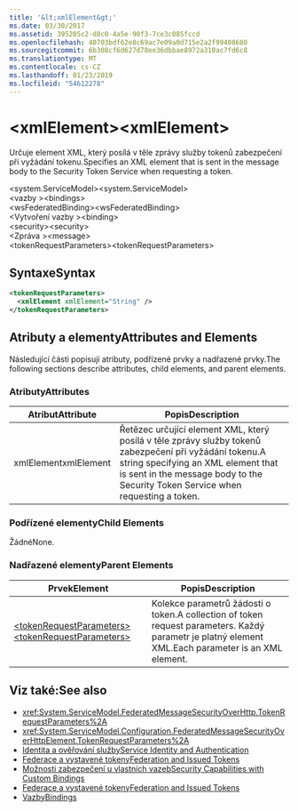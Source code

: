 ```yaml
---
title: '&lt;xmlElement&gt;'
ms.date: 03/30/2017
ms.assetid: 395205c2-d8c0-4a5e-90f3-7ce3c085fccd
ms.openlocfilehash: 40703bdf62e8c69ac7e09a0d715e2a2f99408680
ms.sourcegitcommit: 6b308cf6d627d78ee36dbbae8972a310ac7fd6c8
ms.translationtype: MT
ms.contentlocale: cs-CZ
ms.lasthandoff: 01/23/2019
ms.locfileid: "54612278"
---
```

# <a name="ltxmlelementgt"></a><span data-ttu-id="f3cd7-102">&lt;xmlElement&gt;</span><span class="sxs-lookup"><span data-stu-id="f3cd7-102">&lt;xmlElement&gt;</span></span>
<span data-ttu-id="f3cd7-103">Určuje element XML, který posílá v těle zprávy služby tokenů zabezpečení při vyžádání tokenu.</span><span class="sxs-lookup"><span data-stu-id="f3cd7-103">Specifies an XML element that is sent in the message body to the Security Token Service when requesting a token.</span></span>  
  
 <span data-ttu-id="f3cd7-104">\<system.ServiceModel></span><span class="sxs-lookup"><span data-stu-id="f3cd7-104">\<system.ServiceModel></span></span>  
<span data-ttu-id="f3cd7-105">\<vazby ></span><span class="sxs-lookup"><span data-stu-id="f3cd7-105">\<bindings></span></span>  
<span data-ttu-id="f3cd7-106">\<wsFederatedBinding></span><span class="sxs-lookup"><span data-stu-id="f3cd7-106">\<wsFederatedBinding></span></span>  
<span data-ttu-id="f3cd7-107">\<Vytvoření vazby ></span><span class="sxs-lookup"><span data-stu-id="f3cd7-107">\<binding></span></span>  
<span data-ttu-id="f3cd7-108">\<security></span><span class="sxs-lookup"><span data-stu-id="f3cd7-108">\<security></span></span>  
<span data-ttu-id="f3cd7-109">\<Zpráva ></span><span class="sxs-lookup"><span data-stu-id="f3cd7-109">\<message></span></span>  
<span data-ttu-id="f3cd7-110">\<tokenRequestParameters></span><span class="sxs-lookup"><span data-stu-id="f3cd7-110">\<tokenRequestParameters></span></span>  
  
## <a name="syntax"></a><span data-ttu-id="f3cd7-111">Syntaxe</span><span class="sxs-lookup"><span data-stu-id="f3cd7-111">Syntax</span></span>  
  
```xml  
<tokenRequestParameters>
  <xmlElement xmlElement="String" />
</tokenRequestParameters>
```  
  
## <a name="attributes-and-elements"></a><span data-ttu-id="f3cd7-112">Atributy a elementy</span><span class="sxs-lookup"><span data-stu-id="f3cd7-112">Attributes and Elements</span></span>  
 <span data-ttu-id="f3cd7-113">Následující části popisují atributy, podřízené prvky a nadřazené prvky.</span><span class="sxs-lookup"><span data-stu-id="f3cd7-113">The following sections describe attributes, child elements, and parent elements.</span></span>  
  
### <a name="attributes"></a><span data-ttu-id="f3cd7-114">Atributy</span><span class="sxs-lookup"><span data-stu-id="f3cd7-114">Attributes</span></span>  
  
|<span data-ttu-id="f3cd7-115">Atribut</span><span class="sxs-lookup"><span data-stu-id="f3cd7-115">Attribute</span></span>|<span data-ttu-id="f3cd7-116">Popis</span><span class="sxs-lookup"><span data-stu-id="f3cd7-116">Description</span></span>|  
|---------------|-----------------|  
|<span data-ttu-id="f3cd7-117">xmlElement</span><span class="sxs-lookup"><span data-stu-id="f3cd7-117">xmlElement</span></span>|<span data-ttu-id="f3cd7-118">Řetězec určující element XML, který posílá v těle zprávy služby tokenů zabezpečení při vyžádání tokenu.</span><span class="sxs-lookup"><span data-stu-id="f3cd7-118">A string specifying an XML element that is sent in the message body to the Security Token Service when requesting a token.</span></span>|  
  
### <a name="child-elements"></a><span data-ttu-id="f3cd7-119">Podřízené elementy</span><span class="sxs-lookup"><span data-stu-id="f3cd7-119">Child Elements</span></span>  
 <span data-ttu-id="f3cd7-120">Žádné</span><span class="sxs-lookup"><span data-stu-id="f3cd7-120">None.</span></span>  
  
### <a name="parent-elements"></a><span data-ttu-id="f3cd7-121">Nadřazené elementy</span><span class="sxs-lookup"><span data-stu-id="f3cd7-121">Parent Elements</span></span>  
  
|<span data-ttu-id="f3cd7-122">Prvek</span><span class="sxs-lookup"><span data-stu-id="f3cd7-122">Element</span></span>|<span data-ttu-id="f3cd7-123">Popis</span><span class="sxs-lookup"><span data-stu-id="f3cd7-123">Description</span></span>|  
|-------------|-----------------|  
|[<span data-ttu-id="f3cd7-124">\<tokenRequestParameters></span><span class="sxs-lookup"><span data-stu-id="f3cd7-124">\<tokenRequestParameters></span></span>](../../../../../docs/framework/configure-apps/file-schema/wcf/tokenrequestparameters.md)|<span data-ttu-id="f3cd7-125">Kolekce parametrů žádosti o token.</span><span class="sxs-lookup"><span data-stu-id="f3cd7-125">A collection of token request parameters.</span></span> <span data-ttu-id="f3cd7-126">Každý parametr je platný element XML.</span><span class="sxs-lookup"><span data-stu-id="f3cd7-126">Each parameter is an XML element.</span></span>|  
  
## <a name="see-also"></a><span data-ttu-id="f3cd7-127">Viz také:</span><span class="sxs-lookup"><span data-stu-id="f3cd7-127">See also</span></span>
- <xref:System.ServiceModel.FederatedMessageSecurityOverHttp.TokenRequestParameters%2A>
- <xref:System.ServiceModel.Configuration.FederatedMessageSecurityOverHttpElement.TokenRequestParameters%2A>
- [<span data-ttu-id="f3cd7-128">Identita a ověřování služby</span><span class="sxs-lookup"><span data-stu-id="f3cd7-128">Service Identity and Authentication</span></span>](../../../../../docs/framework/wcf/feature-details/service-identity-and-authentication.md)
- [<span data-ttu-id="f3cd7-129">Federace a vystavené tokeny</span><span class="sxs-lookup"><span data-stu-id="f3cd7-129">Federation and Issued Tokens</span></span>](../../../../../docs/framework/wcf/feature-details/federation-and-issued-tokens.md)
- [<span data-ttu-id="f3cd7-130">Možnosti zabezpečení u vlastních vazeb</span><span class="sxs-lookup"><span data-stu-id="f3cd7-130">Security Capabilities with Custom Bindings</span></span>](../../../../../docs/framework/wcf/feature-details/security-capabilities-with-custom-bindings.md)
- [<span data-ttu-id="f3cd7-131">Federace a vystavené tokeny</span><span class="sxs-lookup"><span data-stu-id="f3cd7-131">Federation and Issued Tokens</span></span>](../../../../../docs/framework/wcf/feature-details/federation-and-issued-tokens.md)
- [<span data-ttu-id="f3cd7-132">Vazby</span><span class="sxs-lookup"><span data-stu-id="f3cd7-132">Bindings</span></span>](../../../../../docs/framework/wcf/bindings.md)
